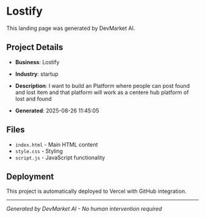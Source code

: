 # Lostify

This landing page was generated by DevMarket AI.

## Project Details
- **Business**: Lostify
- **Industry**: startup
- **Description**: I want to build an Platform where people can post found and lost item and that platform will work as a centere hub platform of lost and found

- **Generated**: 2025-08-26 11:45:05

## Files
- `index.html` - Main HTML content
- `style.css` - Styling
- `script.js` - JavaScript functionality

## Deployment
This project is automatically deployed to Vercel with GitHub integration.

---
*Generated by DevMarket AI - No human intervention required*
